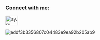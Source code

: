 <h3 align="left">Connect with me:</h3>
<p align="left">
<a href="https://discord.gg/ay.ru" target="blank"><img align="center" src="https://raw.githubusercontent.com/rahuldkjain/github-profile-readme-generator/master/src/images/icons/Social/discord.svg" alt="ay.ru" height="30" width="40" /></a>
</p>

![eddf3b3356807c04483e9ea92b205ab9](https://github.com/user-attachments/assets/d8d91077-6937-4a70-bb03-79dbe05ca0e5)
